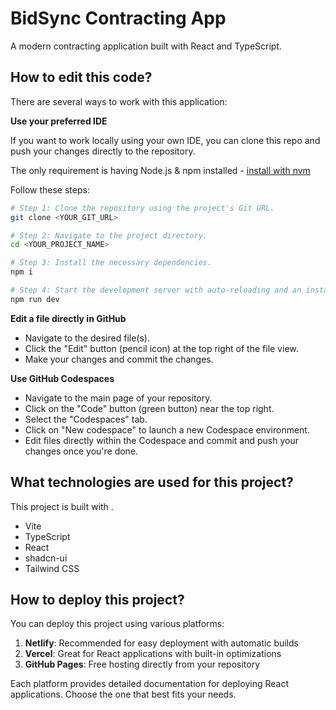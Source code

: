 # BidSync Contracting App

A modern contracting application built with React and TypeScript.

## How to edit this code?

There are several ways to work with this application:

**Use your preferred IDE**

If you want to work locally using your own IDE, you can clone this repo and push your changes directly to the repository.

The only requirement is having Node.js & npm installed - [install with nvm](https://github.com/nvm-sh/nvm#installing-and-updating)

Follow these steps:

```sh
# Step 1: Clone the repository using the project's Git URL.
git clone <YOUR_GIT_URL>

# Step 2: Navigate to the project directory.
cd <YOUR_PROJECT_NAME>

# Step 3: Install the necessary dependencies.
npm i

# Step 4: Start the development server with auto-reloading and an instant preview.
npm run dev
```

**Edit a file directly in GitHub**

- Navigate to the desired file(s).
- Click the "Edit" button (pencil icon) at the top right of the file view.
- Make your changes and commit the changes.

**Use GitHub Codespaces**

- Navigate to the main page of your repository.
- Click on the "Code" button (green button) near the top right.
- Select the "Codespaces" tab.
- Click on "New codespace" to launch a new Codespace environment.
- Edit files directly within the Codespace and commit and push your changes once you're done.

## What technologies are used for this project?

This project is built with .

- Vite
- TypeScript
- React
- shadcn-ui
- Tailwind CSS

## How to deploy this project?

You can deploy this project using various platforms:

1. **Netlify**: Recommended for easy deployment with automatic builds
2. **Vercel**: Great for React applications with built-in optimizations
3. **GitHub Pages**: Free hosting directly from your repository

Each platform provides detailed documentation for deploying React applications. Choose the one that best fits your needs.
